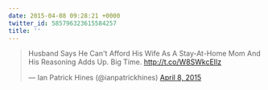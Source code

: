 ```yaml
---
date: 2015-04-08 09:28:21 +0000
twitter_id: 585796323615584257
title: ''
---
```


<blockquote class="twitter-tweet"><p lang="en" dir="ltr">Husband Says He Can&#39;t Afford His Wife As A Stay-At-Home Mom And His Reasoning Adds Up. Big Time. <a href="http://t.co/W8SWkcEIlz">http://t.co/W8SWkcEIlz</a></p>&mdash; Ian Patrick Hines (@ianpatrickhines) <a href="https://twitter.com/ianpatrickhines/status/585793031351246849?ref_src=twsrc%5Etfw">April 8, 2015</a></blockquote>
<script async src="https://platform.twitter.com/widgets.js" charset="utf-8"></script>
